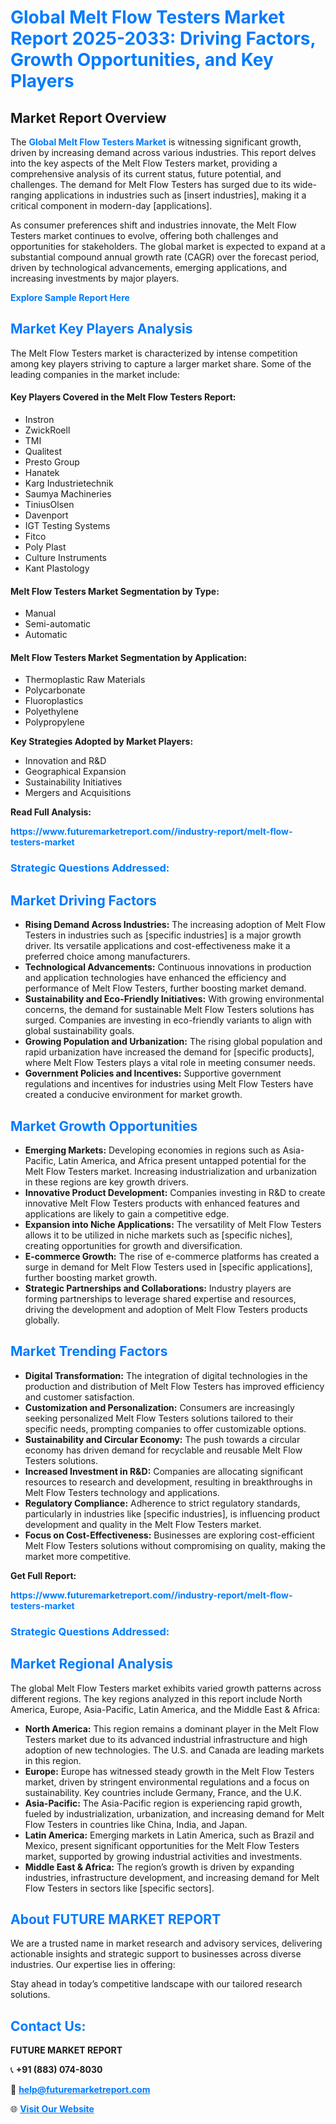 <h1 style="color: #007BFF;">Global Melt Flow Testers Market Report 2025-2033: Driving Factors, Growth Opportunities, and Key Players</h1>

<section id="overview">
<h2>Market Report Overview</h2>
<p>The <a href="https://www.futuremarketreport.com//industry-report/melt-flow-testers-market" style="color: #007BFF; text-decoration: none;"><strong>Global Melt Flow Testers Market</strong></a> is witnessing significant growth, driven by increasing demand across various industries. This report delves into the key aspects of the Melt Flow Testers market, providing a comprehensive analysis of its current status, future potential, and challenges. The demand for Melt Flow Testers has surged due to its wide-ranging applications in industries such as [insert industries], making it a critical component in modern-day [applications].</p>
<p>As consumer preferences shift and industries innovate, the Melt Flow Testers market continues to evolve, offering both challenges and opportunities for stakeholders. The global market is expected to expand at a substantial compound annual growth rate (CAGR) over the forecast period, driven by technological advancements, emerging applications, and increasing investments by major players.</p>
</section>

<section id="overview">
<p><a href="https://www.futuremarketreport.com//request-sample/reportId=92214" style="color: #007BFF; text-decoration: none;"><strong>Explore Sample Report Here</strong></a></p>
</section>

<section id="key-players">
<h2 style="color: #007BFF;">Market Key Players Analysis</h2>
<p>The Melt Flow Testers market is characterized by intense competition among key players striving to capture a larger market share. Some of the leading companies in the market include:</p>
<h4>Key Players Covered in the Melt Flow Testers Report:</h4>
<ul><li>Instron</li><li>ZwickRoell</li><li>TMI</li><li>Qualitest</li><li>Presto Group</li><li>Hanatek</li><li>Karg Industrietechnik</li><li>Saumya Machineries</li><li>TiniusOlsen</li><li>Davenport</li><li>IGT Testing Systems</li><li>Fitco</li><li>Poly Plast</li><li>Culture Instruments</li><li>Kant Plastology</li></ul>
<h4>Melt Flow Testers Market Segmentation by Type:</h4>
<ul><li>Manual</li><li>Semi-automatic</li><li>Automatic</li></ul>

<h4>Melt Flow Testers Market Segmentation by Application:</h4>
<ul><li>Thermoplastic Raw Materials</li><li>Polycarbonate</li><li>Fluoroplastics</li><li>Polyethylene</li><li>Polypropylene</li></ul>
<p><strong>Key Strategies Adopted by Market Players:</strong></p>
<ul>
<li>Innovation and R&D</li>
<li>Geographical Expansion</li>
<li>Sustainability Initiatives</li>
<li>Mergers and Acquisitions</li>
</ul>
</section>

<section>
<p><strong>Read Full Analysis: </strong></p><a href="https://www.futuremarketreport.com//industry-report/melt-flow-testers-market" style="color: #007BFF; text-decoration: none;"><strong>https://www.futuremarketreport.com//industry-report/melt-flow-testers-market</strong></a>
<h3 style="color: #007BFF;">Strategic Questions Addressed:</h3>
</section>

<section id="driving-factors">
<h2 style="color: #007BFF;">Market Driving Factors</h2>
<ul>
<li><strong>Rising Demand Across Industries:</strong> The increasing adoption of Melt Flow Testers in industries such as [specific industries] is a major growth driver. Its versatile applications and cost-effectiveness make it a preferred choice among manufacturers.</li>
<li><strong>Technological Advancements:</strong> Continuous innovations in production and application technologies have enhanced the efficiency and performance of Melt Flow Testers, further boosting market demand.</li>
<li><strong>Sustainability and Eco-Friendly Initiatives:</strong> With growing environmental concerns, the demand for sustainable Melt Flow Testers solutions has surged. Companies are investing in eco-friendly variants to align with global sustainability goals.</li>
<li><strong>Growing Population and Urbanization:</strong> The rising global population and rapid urbanization have increased the demand for [specific products], where Melt Flow Testers plays a vital role in meeting consumer needs.</li>
<li><strong>Government Policies and Incentives:</strong> Supportive government regulations and incentives for industries using Melt Flow Testers have created a conducive environment for market growth.</li>
</ul>
</section>

<section id="growth-opportunities">
<h2 style="color: #007BFF;">Market Growth Opportunities</h2>
<ul>
<li><strong>Emerging Markets:</strong> Developing economies in regions such as Asia-Pacific, Latin America, and Africa present untapped potential for the Melt Flow Testers market. Increasing industrialization and urbanization in these regions are key growth drivers.</li>
<li><strong>Innovative Product Development:</strong> Companies investing in R&D to create innovative Melt Flow Testers products with enhanced features and applications are likely to gain a competitive edge.</li>
<li><strong>Expansion into Niche Applications:</strong> The versatility of Melt Flow Testers allows it to be utilized in niche markets such as [specific niches], creating opportunities for growth and diversification.</li>
<li><strong>E-commerce Growth:</strong> The rise of e-commerce platforms has created a surge in demand for Melt Flow Testers used in [specific applications], further boosting market growth.</li>
<li><strong>Strategic Partnerships and Collaborations:</strong> Industry players are forming partnerships to leverage shared expertise and resources, driving the development and adoption of Melt Flow Testers products globally.</li>
</ul>
</section>

<section id="trending-factors">
<h2 style="color: #007BFF;">Market Trending Factors</h2>
<ul>
<li><strong>Digital Transformation:</strong> The integration of digital technologies in the production and distribution of Melt Flow Testers has improved efficiency and customer satisfaction.</li>
<li><strong>Customization and Personalization:</strong> Consumers are increasingly seeking personalized Melt Flow Testers solutions tailored to their specific needs, prompting companies to offer customizable options.</li>
<li><strong>Sustainability and Circular Economy:</strong> The push towards a circular economy has driven demand for recyclable and reusable Melt Flow Testers solutions.</li>
<li><strong>Increased Investment in R&D:</strong> Companies are allocating significant resources to research and development, resulting in breakthroughs in Melt Flow Testers technology and applications.</li>
<li><strong>Regulatory Compliance:</strong> Adherence to strict regulatory standards, particularly in industries like [specific industries], is influencing product development and quality in the Melt Flow Testers market.</li>
<li><strong>Focus on Cost-Effectiveness:</strong> Businesses are exploring cost-efficient Melt Flow Testers solutions without compromising on quality, making the market more competitive.</li>
</ul>
</section>

<section>
<p><strong>Get Full Report: </strong></p><a href="https://www.futuremarketreport.com//industry-report/melt-flow-testers-market" style="color: #007BFF; text-decoration: none;"><strong>https://www.futuremarketreport.com//industry-report/melt-flow-testers-market</strong></a>
<h3 style="color: #007BFF;">Strategic Questions Addressed:</h3>
</section>


<section id="regional-analysis">
<h2 style="color: #007BFF;">Market Regional Analysis</h2>
<p>The global Melt Flow Testers market exhibits varied growth patterns across different regions. The key regions analyzed in this report include North America, Europe, Asia-Pacific, Latin America, and the Middle East & Africa:</p>
<ul>
<li><strong>North America:</strong> This region remains a dominant player in the Melt Flow Testers market due to its advanced industrial infrastructure and high adoption of new technologies. The U.S. and Canada are leading markets in this region.</li>
<li><strong>Europe:</strong> Europe has witnessed steady growth in the Melt Flow Testers market, driven by stringent environmental regulations and a focus on sustainability. Key countries include Germany, France, and the U.K.</li>
<li><strong>Asia-Pacific:</strong> The Asia-Pacific region is experiencing rapid growth, fueled by industrialization, urbanization, and increasing demand for Melt Flow Testers in countries like China, India, and Japan.</li>
<li><strong>Latin America:</strong> Emerging markets in Latin America, such as Brazil and Mexico, present significant opportunities for the Melt Flow Testers market, supported by growing industrial activities and investments.</li>
<li><strong>Middle East & Africa:</strong> The region’s growth is driven by expanding industries, infrastructure development, and increasing demand for Melt Flow Testers in sectors like [specific sectors].</li>
</ul>
</section>

<footer>
<h2 style="color: #007BFF;">About FUTURE MARKET REPORT</h2>
<p>We are a trusted name in market research and advisory services, delivering actionable insights and strategic support to businesses across diverse industries. Our expertise lies in offering:</p>

<p>Stay ahead in today’s competitive landscape with our tailored research solutions.</p>

<h2 style="color: #007BFF;">Contact Us:</h2>
<p><strong>FUTURE MARKET REPORT</strong></p>
<p>📞 <strong>+91 (883) 074-8030</strong></p>
<p>📧 <strong><a href="mailto:help@futuremarketreport.com" style="color: #007BFF;">help@futuremarketreport.com</a></strong></p>
<p>🌐 <strong><a href="https://www.futuremarketreport.com/" style="color: #007BFF;">Visit Our Website</a></strong></p>
</footer>